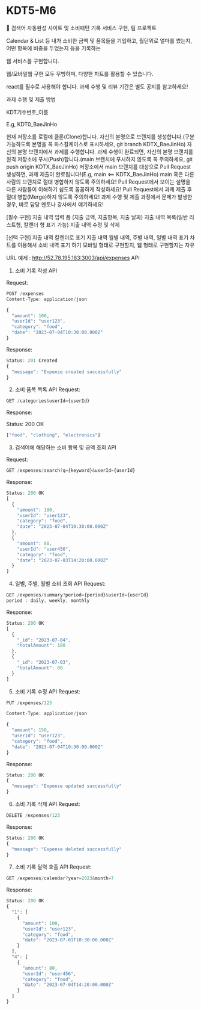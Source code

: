 # KDT5-M6
🤝 검색어 자동완성 사이트 및 소비패턴 기록 서비스 구현, 팀 프로젝트

Calendar & List 등 내가 소비한 금액 및 품목들을 기입하고, 월단위로 얼마를 썼는지, 어떤 항목에 비중을 두었는지 등을 기록하는

웹 서비스를 구현합니다.



웹/모바일웹 구현 모두 무방하며, 다양한 차트를 활용할 수 있습니다.


react를 필수로 사용해야 합니다.
과제 수행 및 리뷰 기간은 별도 공지를 참고하세요!



과제 수행 및 제출 방법

KDT기수번호_이름



E.g, KDT0_BaeJinHo

현재 저장소를 로컬에 클론(Clone)합니다.
자신의 본명으로 브랜치를 생성합니다.(구분 가능하도록 본명을 꼭 파스칼케이스로 표시하세요, git branch KDTX_BaeJinHo)
자신의 본명 브랜치에서 과제를 수행합니다.
과제 수행이 완료되면, 자신의 본명 브랜치를 원격 저장소에 푸시(Push)합니다.(main 브랜치에 푸시하지 않도록 꼭 주의하세요, git push origin KDTX_BaeJinHo)
저장소에서 main 브랜치를 대상으로 Pull Request 생성하면, 과제 제출이 완료됩니다!(E.g, main <== KDTX_BaeJinHo)
main 혹은 다른 사람의 브랜치로 절대 병합하지 않도록 주의하세요!
Pull Request에서 보이는 설명을 다른 사람들이 이해하기 쉽도록 꼼꼼하게 작성하세요!
Pull Request에서 과제 제출 후 절대 병합(Merge)하지 않도록 주의하세요!
과제 수행 및 제출 과정에서 문제가 발생한 경우, 바로 담당 멘토나 강사에서 얘기하세요!


[필수 구현] 
지출 내역 입력 폼 (지출 금액, 지출항목, 지출 날짜)
지출 내역 목록(일반 리스트형, 칼렌더 형 표기 가능) 
지출 내역 수정 및 삭제 

[선택 구현]
지출 내역 칼렌더로 표기
지출 내역 월별 내역, 주별 내역, 일별 내역 표기 
차트를 이용해서 소비 내역 표기 하기
모바일 형태로 구현할지, 웹 형태로 구현할지는 자유

URL 예제 : http://52.78.195.183:3003/api/expenses
API
1. 소비 기록 작성 API

Request:
```javascript
POST /expenses
Content-Type: application/json

{
  "amount": 100,
  "userId": "user123",
  "category": "food",
  "date": "2023-07-04T10:30:00.000Z"
}
```
Response:

```javascript
Status: 201 Created
{
  "message": "Expense created successfully"
}
```


2. 소비 품목 목록 API
Request:
```javascript
GET /categories&userId={userId}
```
Response: 

Status: 200 OK
```javascript
["food", "clothing", "electronics"]
```

3. 검색어에 해당하는 소비 항목 및 금액 조회 API
   
Request:
```javascript
GET /expenses/search?q={keyword}&userId={userId}
```

Response:
```javascript
Status: 200 OK
[
  {
    "amount": 100,
    "userId": "user123",
    "category": "food",
    "date": "2023-07-04T10:30:00.000Z"
  },
  {
    "amount": 80,
    "userId": "user456",
    "category": "food",
    "date": "2023-07-03T14:20:00.000Z"
  }
]
```

4. 일별, 주별, 월별 소비 조회 API
Request:
```javascript 
GET /expenses/summary?period={period}&userId={userId}
period : daily, weekly, monthly
```
Response:

```javascript
Status: 200 OK
[
  {
    "_id": "2023-07-04",
    "totalAmount": 180
  },
  {
    "_id": "2023-07-03",
    "totalAmount": 80
  }
]
```
5. 소비 기록 수정 API
Request:
```javascript
PUT /expenses/123

Content-Type: application/json

{
  "amount": 150,
  "userId": "user123",
  "category": "food",
  "date": "2023-07-04T10:30:00.000Z"
}
```
Response:
```javascript
Status: 200 OK
{
  "message": "Expense updated successfully"
}
```

6. 소비 기록 삭제 API
Request:
```javascript
DELETE /expenses/123
```
Response:
```javascript
Status: 200 OK
{
  "message": "Expense deleted successfully"
}
```

7. 소비 기록 달력 호출 API
Request:
```javascript
GET /expenses/calendar?year=2023&month=7
```
Response:
```javascript
Status: 200 OK
{
  "1": [
    {
      "amount": 100,
      "userId": "user123",
      "category": "food",
      "date": "2023-07-01T10:30:00.000Z"
    }
  ],
  "4": [
    {
      "amount": 80,
      "userId": "user456",
      "category": "food",
      "date": "2023-07-04T14:20:00.000Z"
    }
  ]
}

```


